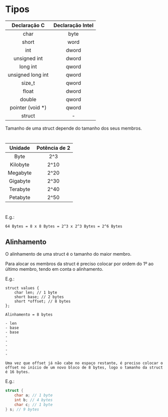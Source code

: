# Tipos

| Declaração C      | Declaração Intel |
|:-----------------:|:----------------:|
| char              | byte             |
| short             | word             |
| int               | dword            |
| unsigned int      | dword            |
| long int          | qword            |
| unsigned long int | qword            | 
| size_t            | qword            |
| float             | dword            |
| double            | qword            |
| pointer (void *)  | qword            | 
| struct            | -                |

Tamanho de uma struct depende do tamanho dos seus membros.

#

| Unidade           | Potência de 2    |
|:-----------------:|:----------------:|
| Byte              | 2^3              |
| Kilobyte          | 2^10             |
| Megabyte          | 2^20             |
| Gigabyte          | 2^30             |
| Terabyte          | 2^40             |
| Petabyte          | 2^50             |

#

E.g.:
```
64 Bytes = 8 x 8 Bytes = 2^3 x 2^3 Bytes = 2^6 Bytes
```

## Alinhamento

O alinhamento de uma struct é o tamanho do maior membro.

Para alocar os membros da struct é preciso colocar por ordem do 1º ao último membro, tendo em conta o alinhamento.

E.g.:
```
struct values {
    char len; // 1 byte
    short base; // 2 bytes
    short *offset; // 8 bytes
};

Alinhamento = 8 bytes

- len
- base
- base
-
-
-
-
-

Uma vez que offset já não cabe no espaço restante, é preciso colocar o offset no início de um novo bloco de 8 bytes, logo o tamanho da struct é 16 bytes.
```

E.g.:
```c
struct {
    char a; // 1 byte
    int b; // 4 bytes
    char c; // 1 byte
} s; // 9 bytes
```